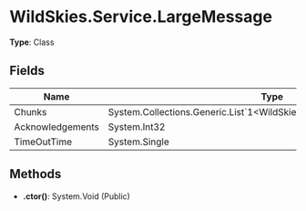 ﻿# WildSkies.Service.LargeMessage

**Type**: Class

## Fields

| Name | Type | Access |
|------|------|--------|
| Chunks | System.Collections.Generic.List`1<WildSkies.Service.LargeMessageChunk> | Public |
| Acknowledgements | System.Int32 | Public |
| TimeOutTime | System.Single | Public |

## Methods

- **.ctor()**: System.Void (Public)

